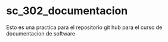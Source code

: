 # sc_302_documentacion
Esto es una practica para el repositorio git hub para el curso de documentacion de software
